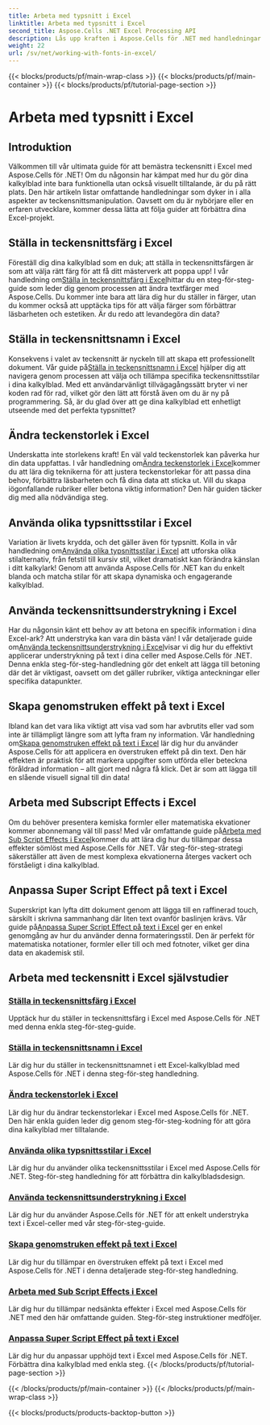 ```yaml
---
title: Arbeta med typsnitt i Excel
linktitle: Arbeta med typsnitt i Excel
second_title: Aspose.Cells .NET Excel Processing API
description: Lås upp kraften i Aspose.Cells för .NET med handledningar om hur du arbetar med typsnitt i Excel, från att ställa in färger till att använda stilar för fantastiska kalkylblad.
weight: 22
url: /sv/net/working-with-fonts-in-excel/
---
```


{{< blocks/products/pf/main-wrap-class >}}
{{< blocks/products/pf/main-container >}}
{{< blocks/products/pf/tutorial-page-section >}}

# Arbeta med typsnitt i Excel

## Introduktion

Välkommen till vår ultimata guide för att bemästra teckensnitt i Excel med Aspose.Cells för .NET! Om du någonsin har kämpat med hur du gör dina kalkylblad inte bara funktionella utan också visuellt tilltalande, är du på rätt plats. Den här artikeln listar omfattande handledningar som dyker in i alla aspekter av teckensnittsmanipulation. Oavsett om du är nybörjare eller en erfaren utvecklare, kommer dessa lätta att följa guider att förbättra dina Excel-projekt.

## Ställa in teckensnittsfärg i Excel

 Föreställ dig dina kalkylblad som en duk; att ställa in teckensnittsfärgen är som att välja rätt färg för att få ditt mästerverk att poppa upp! I vår handledning om[Ställa in teckensnittsfärg i Excel](./setting-font-color/)hittar du en steg-för-steg-guide som leder dig genom processen att ändra textfärger med Aspose.Cells. Du kommer inte bara att lära dig hur du ställer in färger, utan du kommer också att upptäcka tips för att välja färger som förbättrar läsbarheten och estetiken. Är du redo att levandegöra din data?

## Ställa in teckensnittsnamn i Excel

 Konsekvens i valet av teckensnitt är nyckeln till att skapa ett professionellt dokument. Vår guide på[Ställa in teckensnittsnamn i Excel](./setting-font-name/) hjälper dig att navigera genom processen att välja och tillämpa specifika teckensnittsstilar i dina kalkylblad. Med ett användarvänligt tillvägagångssätt bryter vi ner koden rad för rad, vilket gör den lätt att förstå även om du är ny på programmering. Så, är du glad över att ge dina kalkylblad ett enhetligt utseende med det perfekta typsnittet? 

## Ändra teckenstorlek i Excel

 Underskatta inte storlekens kraft! En väl vald teckenstorlek kan påverka hur din data uppfattas. I vår handledning om[Ändra teckenstorlek i Excel](./changing-font-size/)kommer du att lära dig teknikerna för att justera teckenstorlekar för att passa dina behov, förbättra läsbarheten och få dina data att sticka ut. Vill du skapa iögonfallande rubriker eller betona viktig information? Den här guiden täcker dig med alla nödvändiga steg. 

## Använda olika typsnittsstilar i Excel

 Variation är livets krydda, och det gäller även för typsnitt. Kolla in vår handledning om[Använda olika typsnittsstilar i Excel](./applying-different-fonts-styles/) att utforska olika stilalternativ, från fetstil till kursiv stil, vilket dramatiskt kan förändra känslan i ditt kalkylark! Genom att använda Aspose.Cells för .NET kan du enkelt blanda och matcha stilar för att skapa dynamiska och engagerande kalkylblad. 

## Använda teckensnittsunderstrykning i Excel

 Har du någonsin känt ett behov av att betona en specifik information i dina Excel-ark? Att understryka kan vara din bästa vän! I vår detaljerade guide om[Använda teckensnittsunderstrykning i Excel](./using-font-underline-type/)visar vi dig hur du effektivt applicerar understrykning på text i dina celler med Aspose.Cells för .NET. Denna enkla steg-för-steg-handledning gör det enkelt att lägga till betoning där det är viktigast, oavsett om det gäller rubriker, viktiga anteckningar eller specifika datapunkter.

## Skapa genomstruken effekt på text i Excel

 Ibland kan det vara lika viktigt att visa vad som har avbrutits eller vad som inte är tillämpligt längre som att lyfta fram ny information. Vår handledning om[Skapa genomstruken effekt på text i Excel](./creating-strike-out-effect/) lär dig hur du använder Aspose.Cells för att applicera en överstruken effekt på din text. Den här effekten är praktisk för att markera uppgifter som utförda eller beteckna föråldrad information – allt gjort med några få klick. Det är som att lägga till en slående visuell signal till din data!

## Arbeta med Subscript Effects i Excel

 Om du behöver presentera kemiska formler eller matematiska ekvationer kommer abonnemang väl till pass! Med vår omfattande guide på[Arbeta med Sub Script Effects i Excel](./working-with-sub-script-effects/)kommer du att lära dig hur du tillämpar dessa effekter sömlöst med Aspose.Cells för .NET. Vår steg-för-steg-strategi säkerställer att även de mest komplexa ekvationerna återges vackert och förståeligt i dina kalkylblad.

## Anpassa Super Script Effect på text i Excel

 Superskript kan lyfta ditt dokument genom att lägga till en raffinerad touch, särskilt i skrivna sammanhang där liten text ovanför baslinjen krävs. Vår guide på[Anpassa Super Script Effect på text i Excel](./customizing-super-script-effect/) ger en enkel genomgång av hur du använder denna formateringsstil. Den är perfekt för matematiska notationer, formler eller till och med fotnoter, vilket ger dina data en akademisk stil.

## Arbeta med teckensnitt i Excel självstudier
### [Ställa in teckensnittsfärg i Excel](./setting-font-color/)
Upptäck hur du ställer in teckensnittsfärg i Excel med Aspose.Cells för .NET med denna enkla steg-för-steg-guide.
### [Ställa in teckensnittsnamn i Excel](./setting-font-name/)
Lär dig hur du ställer in teckensnittsnamnet i ett Excel-kalkylblad med Aspose.Cells för .NET i denna steg-för-steg handledning.
### [Ändra teckenstorlek i Excel](./changing-font-size/)
Lär dig hur du ändrar teckenstorlekar i Excel med Aspose.Cells för .NET. Den här enkla guiden leder dig genom steg-för-steg-kodning för att göra dina kalkylblad mer tilltalande.
### [Använda olika typsnittsstilar i Excel](./applying-different-fonts-styles/)
Lär dig hur du använder olika teckensnittsstilar i Excel med Aspose.Cells för .NET. Steg-för-steg handledning för att förbättra din kalkylbladsdesign.
### [Använda teckensnittsunderstrykning i Excel](./using-font-underline-type/)
Lär dig hur du använder Aspose.Cells för .NET för att enkelt understryka text i Excel-celler med vår steg-för-steg-guide.
### [Skapa genomstruken effekt på text i Excel](./creating-strike-out-effect/)
Lär dig hur du tillämpar en överstruken effekt på text i Excel med Aspose.Cells för .NET i denna detaljerade steg-för-steg handledning.
### [Arbeta med Sub Script Effects i Excel](./working-with-sub-script-effects/)
Lär dig hur du tillämpar nedsänkta effekter i Excel med Aspose.Cells för .NET med den här omfattande guiden. Steg-för-steg instruktioner medföljer.
### [Anpassa Super Script Effect på text i Excel](./customizing-super-script-effect/)
Lär dig hur du anpassar upphöjd text i Excel med Aspose.Cells för .NET. Förbättra dina kalkylblad med enkla steg.
{{< /blocks/products/pf/tutorial-page-section >}}

{{< /blocks/products/pf/main-container >}}
{{< /blocks/products/pf/main-wrap-class >}}

{{< blocks/products/products-backtop-button >}}
